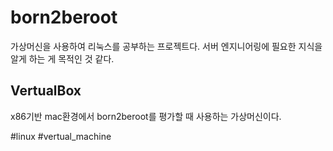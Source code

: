 # born2beroot
가상머신을 사용하여 리눅스를 공부하는 프로젝트다. 서버 엔지니어링에 필요한 지식을 알게 하는 게 목적인 것 같다.
## VertualBox
x86기반 mac환경에서 born2beroot를 평가할 때 사용하는 가상머신이다.

#linux #vertual_machine

